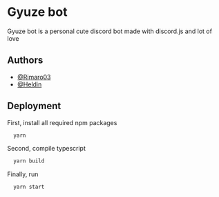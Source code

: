 # Gyuze bot

Gyuze bot is a personal cute discord bot made with discord.js and lot of love


## Authors

- [@Rimaro03](https://www.github.com/Rimaro03) 
- [@Heldin](https://www.github.com/Heldingar)


## Deployment

First, install all required npm packages

```bash
  yarn
```
Second, compile typescript

```bash
  yarn build
```

Finally, run
```bash
  yarn start
```
